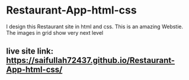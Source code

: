 # Restaurant-App-html-css
I design this Restaurant site in html and css. This is an amazing Webstie. The images in grid show very next level

## live site link: https://saifullah72437.github.io/Restaurant-App-html-css/
